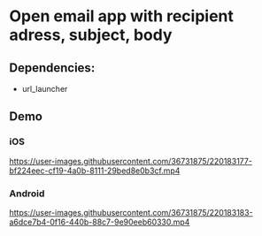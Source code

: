 # Open email app with recipient adress, subject, body

## Dependencies:
- url_launcher

## Demo

### iOS
https://user-images.githubusercontent.com/36731875/220183177-bf224eec-cf19-4a0b-8111-29bed8e0b3cf.mp4

### Android
https://user-images.githubusercontent.com/36731875/220183183-a6dce7b4-0f16-440b-88c7-9e90eeb60330.mp4
